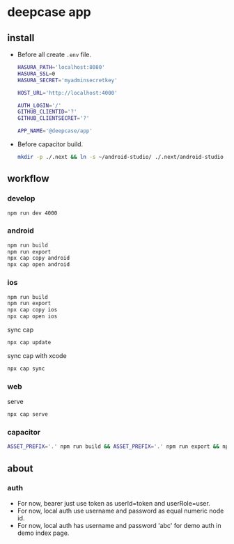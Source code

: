 # deepcase app

## install

- Before all create `.env` file.
  ```sh
  HASURA_PATH='localhost:8080'
  HASURA_SSL=0
  HASURA_SECRET='myadminsecretkey'

  HOST_URL='http://localhost:4000'

  AUTH_LOGIN='/'
  GITHUB_CLIENTID='?'
  GITHUB_CLIENTSECRET='?'

  APP_NAME='@deepcase/app'
  ```
- Before capacitor build.
  ```sh
  mkdir -p ./.next && ln -s ~/android-studio/ ./.next/android-studio
  ```

## workflow

### develop

```sh
npm run dev 4000
```

### android

```sh
npm run build
npm run export
npx cap copy android
npx cap open android
```

### ios

```sh
npm run build
npm run export
npx cap copy ios
npx cap open ios
```

sync cap

```sh
npx cap update
```

sync cap with xcode

```sh
npx cap sync
```

### web

serve

```sh
npx cap serve
```

### capacitor

```sh
ASSET_PREFIX='.' npm run build && ASSET_PREFIX='.' npm run export && npx cap copy electron && npx cap open electron
```

## about

### auth

- For now, bearer just use token as userId=token and userRole=user.
- For now, local auth use username and password as equal numeric node id.
- For now, local auth has username and password 'abc' for demo auth in demo index page.
